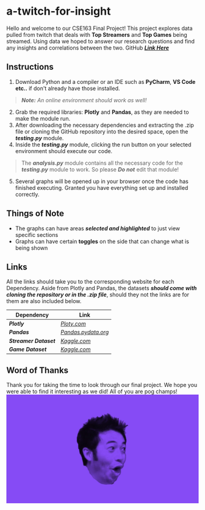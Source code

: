# a-twitch-for-insight
Hello and welcome to our CSE163 Final Project! This project explores data pulled from twitch that deals with **Top Streamers** and **Top Games** being streamed. Using data we hoped to answer our research questions and find any insights and correlations between the two.
GitHub [***Link Here***](https://github.com/joesarsozo/a-twitch-for-insight)

## Instructions
1. Download Python and a compiler or an IDE such as **PyCharm**, **VS Code** **etc..** if don't already have those installed.
> ***Note:*** *An online environment should work as well!*

2. Grab the required libraries: **Plotly** and **Pandas**, as they are needed to make the
module run.
3. After downloading the necessary dependencies and extracting the .zip file or cloning the GitHub repository into the desired space, open the ***testing.py*** module.
4. Inside the ***testing.py*** module, clicking the run button on your selected environment should execute our code.
> The ***analysis.py*** module contains all the necessary code for the ***testing.py*** module to work.
So please ***Do not*** edit that module!
>

5. Several graphs will be opened up in your browser once the code has finished executing.
Granted you have everything set up and installed correctly.

## Things of Note
- The graphs can have areas ***selected and highlighted*** to just view specific sections
- Graphs can have certain **toggles** on the side that can change what is being shown

## Links
All the links should take you to the corresponding website for each Dependency.
Aside from Plotly and Pandas, the datasets ***should come with cloning the repository or in the .zip file***,
should they not the links are for them are also included below.

| Dependency| Link|
| ----------- | ----------- |
|***Plotly***| *[Ploty.com](https://plotly.com/python/)* |
| ***Pandas*** | *[Pandas.pydata.org](https://pandas.pydata.org/)* |
|***Streamer Dataset***| *[Kaggle.com](https://www.kaggle.com/aayushmishra1512/twitchdata)* |
| ***Game Dataset*** | *[Kaggle.com](https://www.kaggle.com/rankirsh/evolution-of-top-games-on-twitch)* |

## Word of Thanks
Thank you for taking the time to look through our final project.
We hope you were able to find it interesting as we did! All of you
are pog champs!
![PogChamp!](imgs/pog_champ.jpg "PogChamp!"
)
